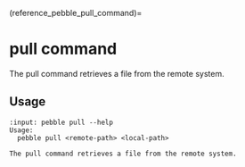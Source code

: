 (reference_pebble_pull_command)=
# pull command

The pull command retrieves a file from the remote system.

## Usage

<!-- START AUTOMATED OUTPUT -->
```{terminal}
:input: pebble pull --help
Usage:
  pebble pull <remote-path> <local-path>

The pull command retrieves a file from the remote system.
```
<!-- END AUTOMATED OUTPUT -->
